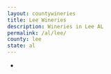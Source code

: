 ```yaml
---
layout: countywineries
title: Lee Wineries
description: Wineries in Lee AL
permalink: /al/lee/
county: lee
state: al
---
```

-
